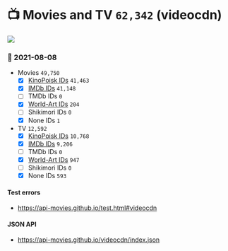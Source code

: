 # :tv: Movies and TV `62,342` (videocdn)

<a href="https://API-Movies.github.io"><img src="https://API-Movies.github.io/banner.png?cache"></a>

### :date: 2021-08-08
- Movies `49,750`
  - [x] <a href="https://API-Movies.github.io/videocdn/movie_kinopoisk_ids.json">KinoPoisk IDs</a> `41,463`
  - [x] <a href="https://API-Movies.github.io/videocdn/movie_imdb_ids.json">IMDb IDs</a> `41,148`
  - [ ] TMDb IDs `0`
  - [x] <a href="https://API-Movies.github.io/videocdn/movie_world_art_ids.json">World-Art IDs</a> `204`
  - [ ] Shikimori IDs `0`
  - [x] None IDs `1`
- TV `12,592`
  - [x] <a href="https://API-Movies.github.io/videocdn/tv_kinopoisk_ids.json">KinoPoisk IDs</a> `10,768`
  - [x] <a href="https://API-Movies.github.io/videocdn/tv_imdb_ids.json">IMDb IDs</a> `9,206`
  - [ ] TMDb IDs `0`
  - [x] <a href="https://API-Movies.github.io/videocdn/tv_world_art_ids.json">World-Art IDs</a> `947`
  - [ ] Shikimori IDs `0`
  - [x] None IDs `593`
#### Test errors
- <a href='https://api-movies.github.io/test.html#videocdn'>https://api-movies.github.io/test.html#videocdn</a>
#### JSON API
- <a href='https://api-movies.github.io/videocdn/index.json'>https://api-movies.github.io/videocdn/index.json</a>
